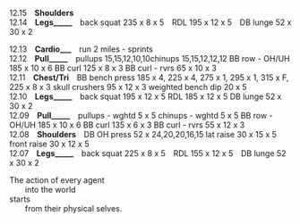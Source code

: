 
12.15 **Shoulders**  
12.14 **Legs_____** back squat 235 x 8 x 5 RDL 195 x 12 x 5 DB lunge 52 x 30 x 2   

12.13 **Cardio___** run 2 miles - sprints  
12.12 **Pull_____** pullups 15,15,12,10,10chinups			15,15,12,12,12		BB row - OH/UH		185 x 10 x 6		BB curl		125 x 8 x 3	BB curl - rvrs		65 x 10 x 3  
12.11 **Chest/Tri** BB bench press		185 x 4, 225 x 4, 275 x 1, 295 x 1, 315 x F, 225 x 8 x 3	skull crushers		95 x 12 x 3		weighted bench dip	20 x 5  
12.10 **Legs_____** back squat		195 x 12 x 5							RDL			185 x 12 x 5		DB lunge		52 x 30 x 2  
12.09 **Pull_____** pullups - wghtd		5 x 5								chinups - wghtd		5 x 5			BB row - OH/UH		185 x 10 x 6		BB curl		135 x 6 x 3	BB curl - rvrs		55 x 12 x 3  
12.08 **Shoulders** DB OH press		52 x 24,20,20,16,15						lat raise		30 x 15 x 5		front raise		30 x 12 x 5  
12.07 **Legs_____** back squat 225 x 8 x 5 RDL 155 x 12 x 5 DB lunge 52 x 30 x 2   


The action of every agent <br />
  into the world <br />
starts <br />
  from their physical selves. <br />

